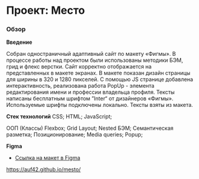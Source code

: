 # Проект: Место

### Обзор

**Введение**

Собран одностраничный адаптивный сайт по макету «Фигмы». В процессе работы над проектом были использованы методики БЭМ, грид и флекс верстки.
Сайт корректно отображается на представленных в макете экранах. В макете показан дизайн страницы для ширины в 320 и 1280 пикселей.
С помощью JS странице добавлена интерактивность, реализована работа PopUp - элемента редактирования имени и профессии владельца профиля.
Тексты написаны бесплатным шрифтом ”Inter“ от дизайнеров «Фигмы».
Используемые шрифты подключены локально. Тексты взяты из макета.

**Стек технологий**
CSS;
HTML;
JavaScript;

ООП (Классы)
Flexbox;
Grid Layout;
Nested БЭМ;
Семантическая разметка;
Позиционирование;
Media queries;
Popup;

**Figma**

* [Ссылка на макет в Figma](https://www.figma.com/file/2cn9N9jSkmxD84oJik7xL7/JavaScript.-Sprint-4?node-id=0%3A1)

https://auf42.github.io/mesto/
